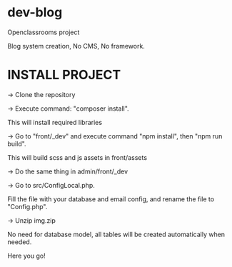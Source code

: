 # dev-blog
Openclassrooms project

Blog system creation,
No CMS, No framework.

# INSTALL PROJECT
-> Clone the repository

-> Execute command: "composer install".

This will install required libraries


-> Go to "front/\_dev" and execute command "npm install", then "npm run build".

This will build scss and js assets in front/assets


-> Do the same thing in admin/front/\_dev

-> Go to src/ConfigLocal.php.

Fill the file with your database and email config, and rename the file to "Config.php".

-> Unzip img.zip



No need for database model, all tables will be created automatically when needed.



Here you go!



